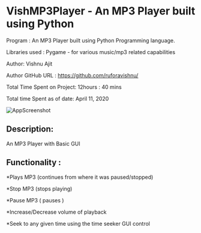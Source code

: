 # VishMP3Player - An MP3 Player built using Python

Program : An MP3 Player built using Python Programming language.

Libraries used : Pygame - for various music/mp3 related capabilities

Author: Vishnu Ajit

Author GitHub URL : https://github.com/ruforavishnu/

Total Time Spent on Project: 12hours : 40 mins

Total time Spent as of date: April 11, 2020

![AppScreenshot](https://user-images.githubusercontent.com/19323422/115973499-0c3bcd80-a573-11eb-90f5-1eede6492e2f.png)


## Description: 

An MP3 Player with Basic GUI

## Functionality :

*Plays MP3 (continues from where it was paused/stopped)

*Stop MP3 (stops playing)

*Pause MP3 ( pauses )

*Increase/Decrease volume of playback

*Seek to any given time using the time seeker GUI control






